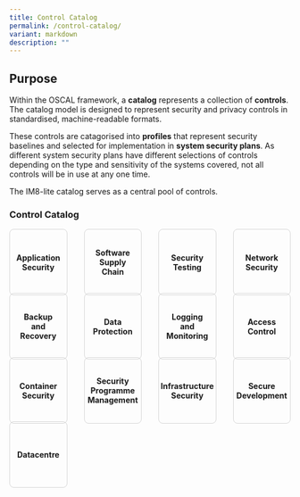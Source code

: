 ```yaml
---
title: Control Catalog
permalink: /control-catalog/
variant: markdown
description: ""
---
```

## Purpose

Within the OSCAL framework, a **catalog** represents a collection of **controls**. The catalog model is designed to represent security and privacy controls in standardised, machine-readable formats.

These controls are catagorised into **profiles** that represent security baselines and selected for implementation in **system security plans**. As different system security plans have different selections of controls depending on the type and sensitivity of the systems covered, not all controls will be in use at any one time.

The IM8-lite catalog serves as a central pool of controls.

<style>
	
	#grid.controls {
	  display: grid;
	  grid-template-columns: repeat(4, minmax(0, 1fr));
	  grid-auto-rows: 1fr;
	  grid-gap: 30px;
	}
	#grid.controls > div.content {
	  display: contents;
  }
	
	#grid.controls > div.content a {
	  border: 1px solid #d6d6d6;
	  border-radius: 8px;
	  padding: 16px;
    display: flex;
	  justify-content: center;
	  align-items: center;
	  text-align: center;
	  height: 100%;
    text-decoration: none;
	  font-weight: bold;
	}
	</style>
	
<p></p><h3 class="controls-title">Control Catalog</h3><p></p>
<div class="controls" id="grid">
	<div class="content">
	  <div><a href="/control-catalog/as/" rel="noopener noreferrer nofollow">Application Security</a></div>
		<div><a href="/control-catalog/sc/" rel="noopener noreferrer nofollow">Software Supply Chain</a></div>
		<div><a href="/control-catalog/st/" rel="noopener noreferrer nofollow">Security Testing</a></div>
		<div><a href="/control-catalog/ns/" rel="noopener noreferrer nofollow">Network Security</a></div>
	</div>
	<div class="content">
		<div><a href="/control-catalog/br/" rel="noopener noreferrer nofollow">Backup and Recovery</a></div>
		<div><a href="/control-catalog/dp/" rel="noopener noreferrer nofollow">Data Protection</a></div>
		<div><a href="/control-catalog/lm/" rel="noopener noreferrer nofollow">Logging and Monitoring</a></div>
		<div><a href="/control-catalog/ac/" rel="noopener noreferrer nofollow">Access Control</a></div>
	</div>
	<div class="content">
		<div><a href="/control-catalog/cs/" rel="noopener noreferrer nofollow">Container Security</a></div>
	  <div><a href="/control-catalog/pm/" rel="noopener noreferrer nofollow">Security Programme Management</a></div>
	  <div><a href="/control-catalog/is/" rel="noopener noreferrer nofollow">Infrastructure Security</a></div>
	  <div><a href="/control-catalog/sd/" rel="noopener noreferrer nofollow">Secure Development</a></div>
	</div>
	<div class="content">
	  <div><a href="/control-catalog/dc/" rel="noopener noreferrer nofollow">Datacentre</a></div>
	</div>
</div>